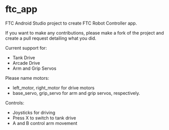 # ftc_app

FTC Android Studio project to create FTC Robot Controller app.

If you want to make any contributions, please make a fork of the project and create a pull request detailing what you did.

Current support for:
- Tank Drive
- Arcade Drive
- Arm and Grip Servos

Please name motors:
- left_motor, right_motor for drive motors
- base_servo, grip_servo for arm and grip servos, respectively.

Controls:
- Joysticks for driving
- Press X to switch to tank drive
- A and B control arm movement


